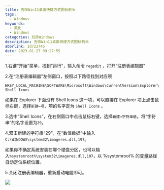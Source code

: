 ```yaml
---
title: 去除Win11桌面快捷方式图标箭头
tags:
  - Windows
keywords:
  - 美化
  - Windows
categories: 玩转Windows
description: 去除Win11桌面快捷方式图标箭头
abbrlink: 1d722745
date: 2023-01-27 09:27:55
---
```

1.右键“开始”菜单，找到“运行”，输入命令 `regedit` ，打开“注册表编辑器”

2.在“注册表编辑器”左侧窗口，按照以下路径找到对应项

`HKEY_LOCAL_MACHINE\SOFTWARE\Microsoft\Windows\CurrentVersion\Explorer\Shell Icons`

如果在 Explorer 下面没有 Shell Icons 这一项，可以直接在 Explorer 项上点击鼠标右键，选择`新建→项`，项的名字定为 `Shell Icons` 。

3.选中“Shell Icons”，在右侧窗口中点击鼠标右键，选择`新建→字符串值`，将“字符串”的名字设置为`29`。

4.双击新建的字符串“29”，在“数值数据”中输入`C:\WINDOWS\system32\imageres.dll,197`。

如果你不确定系统安装在哪个硬盘分区，也可以输入`%systemroot%\system32\imageres.dll,197`，以 %systemroot% 的变量路径自动定位系统位置。

5.关闭注册表编辑器，重新启动电脑即可。


![](https://s2.loli.net/2022/11/24/siMAqL1Zewz3QlJ.webp)